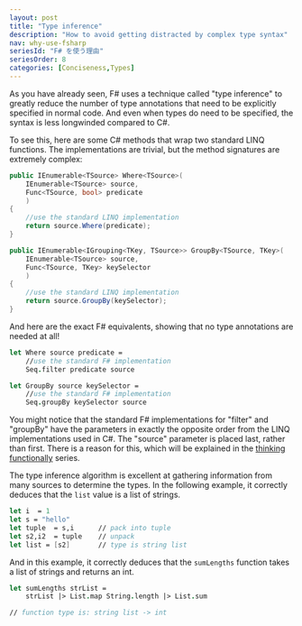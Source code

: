 ```yaml
---
layout: post
title: "Type inference"
description: "How to avoid getting distracted by complex type syntax"
nav: why-use-fsharp
seriesId: "F# を使う理由"
seriesOrder: 8
categories: [Conciseness,Types]
---
```



As you have already seen, F# uses a technique called "type inference" to greatly reduce the number of type annotations that need to be explicitly specified in normal code. And even when types do need to be specified, the syntax is less longwinded compared to C#.

To see this, here are some C# methods that wrap two standard LINQ functions. The implementations are trivial, but the method signatures are extremely complex:

```csharp
public IEnumerable<TSource> Where<TSource>(
    IEnumerable<TSource> source,
    Func<TSource, bool> predicate
    )
{
    //use the standard LINQ implementation
    return source.Where(predicate);
}

public IEnumerable<IGrouping<TKey, TSource>> GroupBy<TSource, TKey>(
    IEnumerable<TSource> source,
    Func<TSource, TKey> keySelector
    )
{
    //use the standard LINQ implementation
    return source.GroupBy(keySelector);
}
```

And here are the exact F# equivalents, showing that no type annotations are needed at all!

```fsharp
let Where source predicate = 
    //use the standard F# implementation
    Seq.filter predicate source

let GroupBy source keySelector = 
    //use the standard F# implementation
    Seq.groupBy keySelector source
```
	
<div class="alert alert-info">	
You might notice that the standard F# implementations for "filter" and "groupBy" have the parameters in exactly the opposite order from the LINQ implementations used in C#. The "source" parameter is placed last, rather than first. There is a reason for this, which will be explained in the <a href="/series/thinking-functionally.html">thinking functionally</a> series.
</div>

The type inference algorithm is excellent at gathering information from many sources to determine the types. In the following example, it correctly deduces that the `list` value is a list of strings.

```fsharp
let i  = 1
let s = "hello"
let tuple  = s,i      // pack into tuple   
let s2,i2  = tuple    // unpack
let list = [s2]       // type is string list
```

And in this example, it correctly deduces that the `sumLengths` function takes a list of strings and returns an int.

```fsharp
let sumLengths strList = 
    strList |> List.map String.length |> List.sum

// function type is: string list -> int
```


